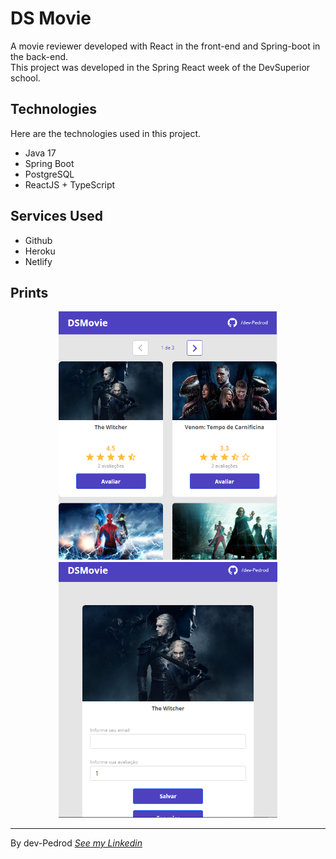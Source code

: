 # DS Movie
A movie reviewer developed with React in the front-end and Spring-boot in the back-end. <br>
This project was developed in the Spring React week of the DevSuperior school.

## Technologies

Here are the technologies used in this project.

* Java 17
* Spring Boot
* PostgreSQL
* ReactJS + TypeScript

## Services Used

* Github
* Heroku
* Netlify

## Prints

<p align="center">
  <img src="https://github.com/dev-Pedrod/DS-Movie/blob/readme/redImages/Filmes.PNG" hspace="30" width="350"/>
  <img src="https://github.com/dev-Pedrod/DS-Movie/blob/readme/redImages/Avaliar.PNG" hspace="30" width="350"/> 
</p>

---

By dev-Pedrod  [*See my Linkedin*](https://www.linkedin.com/in/pedrooliveiradev/)

